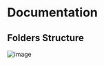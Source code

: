 <h1>Documentation</h1>

<h2>Folders Structure</h2>


![image](https://github.com/user-attachments/assets/3017a090-12e0-4dff-8c4a-577ef84bde22)
